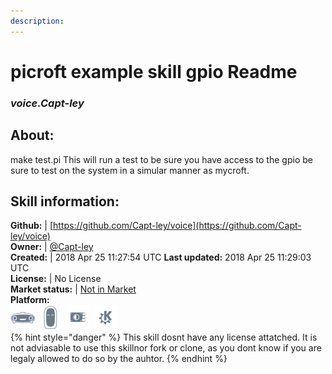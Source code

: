 ```yaml
---
description: 
---
```


# picroft example skill gpio Readme  
### _voice.Capt-ley_  
## About:  
make test.pi
This will run a test to be sure you have access to the gpio be sure to test on the system in a simular manner as mycroft.

## Skill information:  
**Github:** | [https://github.com/Capt-ley/voice](https://github.com/Capt-ley/voice)  
**Owner:** | [@Capt-ley](https://github.com/Capt-ley)  
**Created:** | 2018 Apr 25 11:27:54 UTC  **Last updated:** 2018 Apr 25 11:29:03 UTC  
**License:** | No License  
**Market status:** | [Not in Market](https://market.mycroft.ai/skill/)  
**Platform:**  
 ![Mark I](../.gitbook/assets/mark-1-icon.png)  ![Mark II](../.gitbook/assets/mark-2-icon.png)  ![Picroft](../.gitbook/assets/picroft-icon.png)  ![plasmoid](../.gitbook/assets/kde.png)   
{% hint style="danger" %}
This skill dosnt have any license attatched. It is not adviasable to use this skillnor fork or clone, as you dont know if you are legaly allowed to do so by the auhtor.
{% endhint %}
